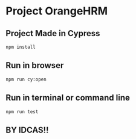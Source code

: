 # Project OrangeHRM

## Project Made in Cypress

``` npm install ```

## Run in browser
``` npm run cy:open ```

## Run in terminal or command line
``` npm run test ```


## BY IDCAS!!